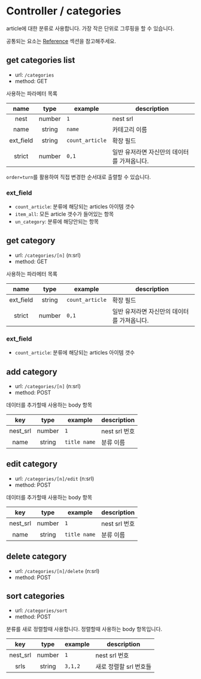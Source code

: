 # Controller / categories

article에 대한 분류로 사용합니다. 가장 작은 단위로 그루핑을 할 수 있습니다.

공통되는 요소는 [Reference](https://github.com/redgoose-dev/goose-api/tree/master/controller#reference) 섹션을 참고해주세요.


## get categories list
- url: `/categories`
- method: GET

사용하는 파라메터 목록

| name | type | example | description |
|:---:|:---:|---|---|
| nest | number | `1` | nest srl |
| name | string | `name` | 카테고리 이름 |
| ext_field | string | `count_article` | 확장 필드 |
| strict | number | `0,1` | 일반 유저라면 자신만의 데이터를 가져옵니다. |

`order=turn`를 활용하여 직접 변경한 순서대로 출렬할 수 있습니다.

### ext_field
- `count_article`: 분류에 해당되는 articles 아이템 갯수
- `item_all`: 모든 article 갯수가 들어있는 항목
- `un_category`: 분류에 해당안되는 항목


## get category
- url: `/categories/[n]` (n:srl)
- method: GET

사용하는 파라메터 목록

| name | type | example | description |
|:---:|:---:|---|---|
| ext_field | string | `count_article` | 확장 필드 |
| strict | number | `0,1` | 일반 유저라면 자신만의 데이터를 가져옵니다. |

### ext_field
- `count_article`: 분류에 해당되는 articles 아이템 갯수


## add category
- url: `/categories/[n]` (n:srl)
- method: POST

데이터를 추가할때 사용하는 body 항목

| key | type | example | description |
|:---:|:---:|---|---|
| nest_srl | number | `1` | nest srl 번호 |
| name | string | `title name` | 분류 이름 |


## edit category
- url: `/categories/[n]/edit` (n:srl)
- method: POST

데이터를 추가할때 사용하는 body 항목

| key | type | example | description |
|:---:|:---:|---|---|
| nest_srl | number | `1` | nest srl 번호 |
| name | string | `title name` | 분류 이름 |


## delete category
- url: `/categories/[n]/delete` (n:srl)
- method: POST


## sort categories
- url: `/categories/sort`
- method: POST

분류를 새로 정렬할때 사용합니다. 정렬할때 사용하는 body 항목입니다.

| key | type | example | description |
|:---:|:---:|---|---|
| nest_srl | number | `1` | nest srl 번호 |
| srls | string | `3,1,2` | 새로 정렬할 srl 번호들 |